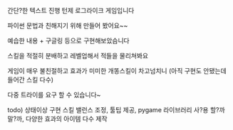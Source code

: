 간단?한 텍스트 진행 턴제 로그라이크 게임입니다

파이썬 문법과 친해지기 위해 만들어 봤어요~~

예습한 내용 + 구글링 등으로 구현해보았슴니다

스킬을 적절히 분배하고 레벨업해서 적들을 물리쳐봐요

게임이 매우 불친절하고 효과가 미미한 개똥스킬이 차고넘치니 (아직 구현도 안됐는데 들어간 스킬 다수)

다중 트라이를 요구 할 수 있습니다~

todo) 상태이상 구현 스킬 밸런스 조정, 툴팁 제공, pygame 라이브러리 사?용 할?까 말?까, 다양한 효과의 아이템 다수 제작
